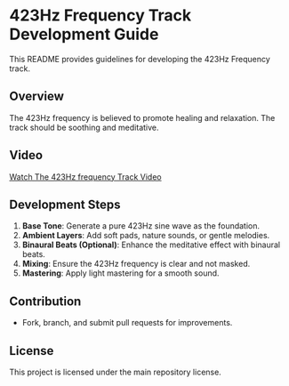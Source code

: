  # 423Hz Frequency Track Development Guide

This README provides guidelines for developing the 423Hz Frequency track.

## Overview
The 423Hz frequency is believed to promote healing and relaxation. The track should be soothing and meditative.

## Video
[Watch The 423Hz frequency Track Video](https://youtu.be/oDnIwRzS2X0?si=VyuvKzocKUovB_n1)

## Development Steps
1. **Base Tone**: Generate a pure 423Hz sine wave as the foundation.
2. **Ambient Layers**: Add soft pads, nature sounds, or gentle melodies.
3. **Binaural Beats (Optional)**: Enhance the meditative effect with binaural beats.
4. **Mixing**: Ensure the 423Hz frequency is clear and not masked.
5. **Mastering**: Apply light mastering for a smooth sound.

## Contribution
- Fork, branch, and submit pull requests for improvements.

## License
This project is licensed under the main repository license.